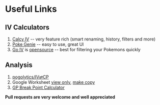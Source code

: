 Useful Links
============


IV Calculators
--------------
1. [Calcy IV](https://play.google.com/store/apps/details?id=tesmath.calcy&hl=en_US) -- very feature rich (smart renaming, history, filters and more)
2. [Poke Genie](https://play.google.com/store/apps/details?id=com.cjin.pokegenie.standard&hl=en_US) -- easy to use, great UI
3. [Go IV](https://play.google.com/store/apps/details?id=org.opensource.goiv) is [opensource](https://github.com/farkam135/GoIV) -- best for filtering your Pokemons quickly



Analysis
--------
1. [pogolytics/IV⇄CP](https://nafsadh.github.io/pogolytics/)
2. Google Worksheet [view only](https://goo.gl/L5QDUT), [make copy](https://goo.gl/vsGhEV)
3. [GP Break Point Calculator](https://pokemongo.gamepress.gg/breakpoint-calculator#/)



**Pull requests are very welcome and well appreciated**
